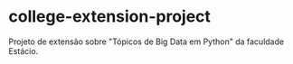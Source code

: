# college-extension-project
Projeto de extensão sobre "Tópicos de Big Data em Python" da faculdade Estácio.

